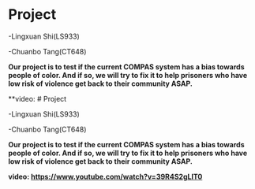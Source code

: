 # Project

-Lingxuan Shi(LS933)

-Chuanbo Tang(CT648)

**Our project is to test if the current COMPAS system has a bias towards people of color. And if so, we will try to fix it to help prisoners who have low risk of violence get back to their community ASAP.**
 
**video: # Project

-Lingxuan Shi(LS933)

-Chuanbo Tang(CT648)

**Our project is to test if the current COMPAS system has a bias towards people of color. And if so, we will try to fix it to help prisoners who have low risk of violence get back to their community ASAP.**

**video: https://www.youtube.com/watch?v=39R4S2gLlT0**
